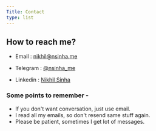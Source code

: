 ```yaml
---
Title: Contact
type: list
---
```




## How to reach me?

- Email : [nikhil@nsinha.me](mailto:nikhil@nsinha.me)

- Telegram : [@nsinha_me](https://t.me/nsinha_me/)

- Linkedin : [Nikhil Sinha](https://www.linkedin.com/in/nikhil-sinha-473682236/)


### Some points to remember - 

- If you don't want conversation, just use email.
- I read all my emails, so don't resend same stuff again.
- Please be patient, sometimes I get lot of messages.